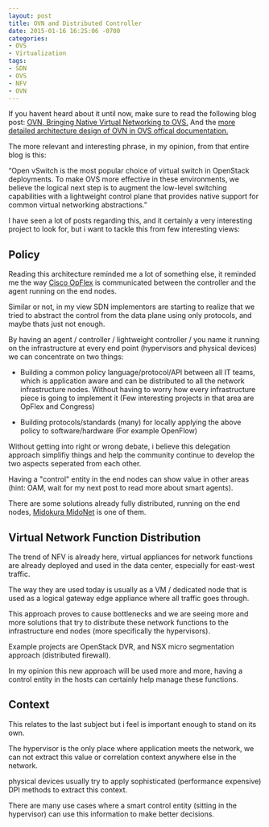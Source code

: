 ```yaml
---
layout: post
title: OVN and Distributed Controller
date: 2015-01-16 16:25:06 -0700
categories:
- OVS
- Virtualization
tags:
- SDN
- OVS
- NFV
- OVN
---
```

 

If you havent heard about it until now, make sure to read the following blog post:
[OVN, Bringing Native Virtual Networking to OVS.](http://networkheresy.com/2015/01/13/ovn-bringing-native-virtual-networking-to-ovs/)
And the [more detailed architecture design of OVN in OVS offical documentation.](http://openvswitch.org/pipermail/dev/2015-January/050380.html)

The more relevant and interesting phrase, in my opinion, from that entire blog is this:

“Open vSwitch is the most popular choice of virtual switch in OpenStack deployments. To make OVS more effective in these environments, we believe the logical next step is to augment the low-level switching capabilities with a lightweight control plane that provides native support for common virtual networking abstractions.”


I have seen a lot of posts regarding this, and it certainly a very interesting project to look for, but i want to tackle this from few interesting views:

## Policy

Reading this architecture reminded me a lot of something else, it reminded me the way [Cisco OpFlex](http://www.cisco.com/c/en/us/solutions/collateral/data-center-virtualization/application-centric-infrastructure/white-paper-c11-731302.html) is communicated between the controller and the agent running on the end nodes.

Similar or not, in my view SDN implementors are starting to realize that we tried to abstract the control from the data plane using only protocols, and maybe thats just not enough.

By having an agent / controller / lightweight controller / you name it running on the infrastructure at every end point (hypervisors and physical devices) we can concentrate on two things:

* Building a  common policy language/protocol/API between all IT teams, which is application aware and can be distributed to all the network infrastructure nodes. 
Without having to worry how every infrastructure piece is going to implement it
(Few interesting projects in that area are OpFlex and Congress)

* Building protocols/standards (many) for locally applying the above policy to software/hardware
(For example OpenFlow)

Without getting into right or wrong debate, i believe this delegation approach simplifiy things
and help the community continue to develop the two aspects seperated from each other.

Having a "control" entity in the end nodes can show value in other areas (hint: OAM, wait for my next post to read more about smart agents).

There are some solutions already fully distributed, running on the end nodes, [Midokura MidoNet](http://bradhedlund.com/2012/10/06/mind-blowing-l2-l4-network-virtualization-by-midokura-midonet/) is one of them.

## Virtual Network Function Distribution

The trend of NFV is already here, virtual appliances for network functions are already
deployed and used in the data center, especially for east-west traffic.

The way they are used today is usually as a VM / dedicated node that is used as a logical gateway edge appliance where all traffic goes through.

This approach proves to cause bottlenecks and we are seeing more and more solutions that try to distribute these network functions to the infrastructure end nodes (more specifically the hypervisors).

Example projects are OpenStack DVR, and NSX micro segmentation approach (distributed firewall).

In my opinion this new approach will be used more and more, having a control entity in the hosts can certainly help manage these functions.


## Context
This relates to the last subject but i feel is important enough to stand on its own.

The hypervisor is the only place where application meets the network, we can not extract this value or correlation context anywhere else in the network.

physical devices usually try to apply sophisticated (performance expensive) DPI methods to extract this context.

There are many use cases where a smart control entity (sitting in the hypervisor) can use this information to make better decisions.


